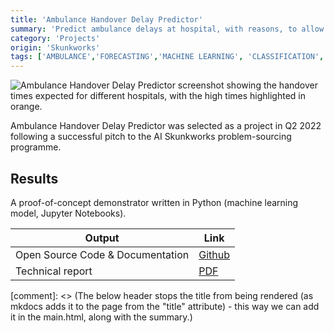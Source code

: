 ```yaml
---
title: 'Ambulance Handover Delay Predictor'
summary: 'Predict ambulance delays at hospital, with reasons, to allow them to influence hospitals'' behaviour to mitigate against queues before they happen.'
category: 'Projects'
origin: 'Skunkworks'
tags: ['AMBULANCE','FORECASTING','MACHINE LEARNING', 'CLASSIFICATION', 'TIME SERIES', 'PYTHON']
---
```


![Ambulance Handover Delay Predictor screenshot showing the handover times expected for different hospitals, with the high times highlighted in orange.](../images/ambulance-delay-predictor.png)

Ambulance Handover Delay Predictor was selected as a project in Q2 2022 following a successful pitch to the AI Skunkworks problem-sourcing programme.

## Results

A proof-of-concept demonstrator written in Python (machine learning model, Jupyter Notebooks).

Output|Link
---|---
Open Source Code & Documentation|[Github](https://github.com/nhsx/skunkworks-ambulance-queueing-prediction)
Technical report|[PDF](https://github.com/nhsx/skunkworks-ambulance-queueing-prediction/raw/main/docs/ambulance-queueing-prediction-technical-report.pdf)

[comment]: <> (The below header stops the title from being rendered (as mkdocs adds it to the page from the "title" attribute) - this way we can add it in the main.html, along with the summary.)
#
